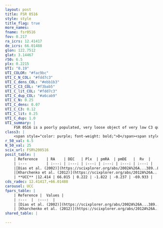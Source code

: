 ```yaml
---
layout: post
title: FSR 0516
style: style
title_flag: true
more_names: 
fname: fsr0516
fov: 0.217
ra_icrs: 12.41417
de_icrs: 66.01488
glon: 122.7512
glat: 3.14467
r50: 6.5
plx: 0.2215
UTI: "0.19"
UTI_COLOR: "#fac9bc"
UTI_C_N_COL: "#fdd7c3"
UTI_C_dens_COL: "#ebb1b3"
UTI_C_C3_COL: "#f3bab5"
UTI_C_lit_COL: "#fdd7c3"
UTI_C_dup_COL: "#a6cab9"
UTI_C_N: 0.25
UTI_C_dens: 0.07
UTI_C_C3: 0.12
UTI_C_lit: 0.25
UTI_C_dup: 1.0
UTI_summary: |
    FSR 0516 is a poorly populated, very loose object of very low C3 quality. It is poorly studied in the literature, with no articles listed in the last 13 years.
class3: |
    <span style="color: purple; font-weight: bold;">D</span><span style="color: red; font-weight: bold;">C</span>
r_50_val: 6.5
N_50_val: 25
scix_url: FSR%200516
posit_table: |
    | Reference    | RA    | DEC   | Plx  | pmRA  | pmDE   |  Rv  |
    | :---         | :---: | :---: | :---: | :---: | :---: | :---: |
    |[Dias et al. (2002)](https://scixplorer.org/abs/2002A%26A...389..871D) | 12.692 | 65.968 | -- | -1.8 | -0.45 | -- |
    |[Kharchenko et al. (2012)](https://scixplorer.org/abs/2012A%26A...543A.156K) | 12.637 | 65.965 | -- | -1.8 | -0.45 | -- |
    | **UCC** |12.414 | 66.015 | 0.222 | -1.822 | -0.237 | -69.933 | 
cds_radec: 12.41417,+66.01488
carousel: UCC
fpars_table: |
    | Reference |  Values |
    | :---  |  :---:  |
    | [Dias et al. (2002)](https://scixplorer.org/abs/2002A%26A...389..871D) | `E(B-V)=2.04, Dist=810.0, Age=8.83` |
    | [Kharchenko et al. (2012)](https://scixplorer.org/abs/2012A%26A...543A.156K) | `e_bv=2.04, distance=810, log_age=8.83` |
shared_table: |
    
---
```

